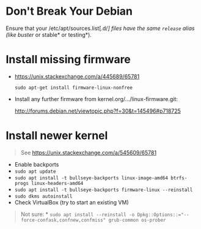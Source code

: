 # Don't Break Your Debian

Ensure that your /etc/apt/sources.list[.d/*] files have the same `release` alias (like buster* or stable* or testing*). 

 
# Install missing firmware

* https://unix.stackexchange.com/a/445689/65781

      sudo apt-get install firmware-linux-nonfree 

* Install any further firmware from kernel.org/.../linux-firmware.git:

  http://forums.debian.net/viewtopic.php?f=30&t=145496#p718725

# Install newer kernel 

> See https://unix.stackexchange.com/a/545609/65781

* Enable backports
* `sudo apt update` 
* `sudo apt install -t bullseye-backports linux-image-amd64 btrfs-progs linux-headers-amd64`
* `sudo apt install -t bullseye-backports firmware-linux --reinstall`
* `sudo dkms autoinstall`
* Check VirtualBox (try to start an existing VM)
> Not sure: * `sudo apt install --reinstall -o Dpkg::Options::="--force-confask,confnew,confmiss" grub-common os-prober`

